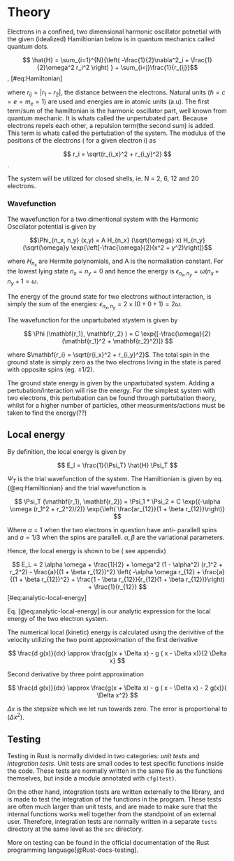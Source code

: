 # Theory
Electrons in a confined, two dimensional harmonic oscillator potnetial with the given (idealized) Hamiltionian below is in quantum mechanics called quantum dots. 

$$ \hat{H}  = \sum_{i=1}^{N}{\left( -\frac{1}{2}\nabla^2_i + \frac{1}{2}\omega^2 r_i^2 \right) } + \sum_{i<j}\frac{1}{r_{ij}}$$, [#eq:Hamiltonian]

where $r_{ij} = |r_1 - r_2|$, the distance between the electrons. Natural units ($\hbar = c = e = m_e = 1$) are used and energies are in atomic units (a.u). The first term/sum of the hamiltonian is the harmonic oscillator part, well known from  quantum mechanic. It is whats called the unpertubated part. Because electrons repels each other, a repulsion term(the second sum) is added. This term is whats called the pertubation of the system. The modulus of the positions of the electrons ( for a given electron i) as

$$ r_i = \sqrt{r_{i_x}^2 + r_{i_y}^2} $$.

The system will be utilized for closed shells, ie. N = 2, 6, 12 and 20 electrons. 

### Wavefunction
The wavefunction for a two dimentional system with the Harmonic Osccilator potential is given by 

$$\Phi_{n_x, n_y} (x,y) = A H_{n_x} (\sqrt{\omega} x) H_{n_y}(\sqrt{\omega}y \exp{\left[-\frac{\omega}{2}(x^2 + y^2)\right]}$$

where $H_{n_x}$ are Hermite polynomials, and A is the normaliation constant. For the lowest lying state $n_x = n_y = 0$ and hence the energy is $\epsilon_{n_x, n_y} = \omega(n_x + n_y + 1 = \omega$.  

The energy of the ground state for two electrons without interaction, is simply the sum of the energies:  $\epsilon_{n_x,n_y} = 2\times (0 + 0 + 1) =  2\omega$. 

The wavefunction for the unpartubated stystem is given by

$$ \Phi (\mathbf{r_1}, \mathbf{r_2} ) = C \exp{[-\frac{\omega}{2}(\mathbf{r_1}^2 + \mathbf{r_2}^2)]} $$

where $\mathbf{r_i} = \sqrt{r{i_x}^2 + r_{i_y}^2}$.  The total spin in the ground state is simply zero as the two electrons living in the state is pared with opposite spins (eg. $\pm 1/2$). 

The ground state energy is given by the unpartubated system. Adding a pertubation/interaction will rise the energy. For the simplest system with two electrons, this pertubation can be found through partubation theory, whilst for a higher number of particles, other measurments/actions must be taken to find the energy(??)

## Local energy

By definition, the local energy is given by 

$$ E_l = \frac{1}{\Psi_T} \hat{H} \Psi_T $$

$\Psi_T$ is the trial wavefunction of the system. The Hamiltionian is given by eq. {@eq:Hamiltionian} and the trial wavefunction is 

$$ \Psi_T (\mathbf{r_1}, \mathbf{r_2}) = \Psi_1  * \Psi_2 = C \exp{(-\alpha \omega (r_1^2 + r_2^2)/2)} \exp{\left( \frac{ar_{12}}{1 + \beta r_{12}}\right)} $$

Where $a = 1$ when the two electrons in question have anti- parallell spins and $a = 1/3$ when the spins are parallell. $\alpha, \beta$ are the variational parameters. 

Hence, the local energy is shown to be ( see appendix) 

$$ E_L = 2 \alpha \omega + \frac{1}{2} + \omega^2 (1 - \alpha^2) (r_1^2 + r_2^2) - \frac{a}{(1 + \beta r_{12})^2} \left( -\alpha \omega r_{12} + \frac{a}{(1 + \beta r_{12})^2} + \frac{1 - \beta r_{12}}{r_{12}(1 + \beta r_{12})}\right) + \frac{1}{r_{12}} $$ [#eq:analytic-local-energy]

Eq. [@eq:analytic-local-energy] is our analytic expression for the local energy of the two electron system. 

The numerical local (kinetic) energy is calculated using the derivitive of the velocity utilizing the two point approximation of the first derivative

$$ \frac{d g(x)}{dx} \approx \frac{g(x + \Delta x) - g ( x - \Delta x)}{2 \Delta x}  $$

Second derivative by three point approximation

$$ \frac{d g(x)}{dx} \approx \frac{g(x + \Delta x) - g ( x - \Delta x) - 2 g(x)}{ \Delta x^2}  $$

$\Delta x$ is the stepsize which we let run towards zero. The error is proportional to $(\Delta x ^2 )$.


## Testing

Testing in Rust is normally divided in two categories: *unit tests* and *integration tests*. Unit tests are small codes to test specific functions inside the code. These tests are normally written in the same file as the functions themselves, but inside a module annotated with ```cfg(test)```.

On the other hand, integration tests are written externally to the library, and is made to test the integration of the functions in the program. These tests are often much larger than unit tests, and are made to make sure that the internal functions works well together from the standpoint of an external user. Therefore, integration tests are normally written in a separate ```tests``` directory at the same level as the ```src``` directory.

More on testing can be found in the official documentation of the Rust programming language[@Rust-docs-testing].

